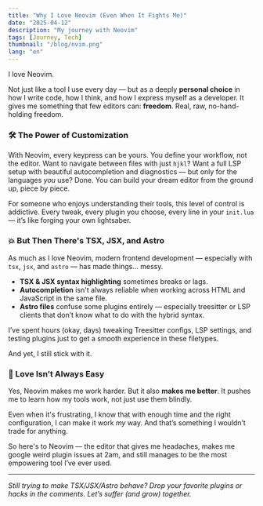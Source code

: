 ```yaml
---
title: "Why I Love Neovim (Even When It Fights Me)"
date: "2025-04-12"
description: "My journey with Neovim"
tags: [Journey, Tech]
thumbnail: "/blog/nvim.png"
lang: "en"
---
```


I love Neovim.

Not just like a tool I use every day — but as a deeply **personal choice** in how I write code, how I think, and how I express myself as a developer. It gives me something that few editors can: **freedom**. Real, raw, no-hand-holding freedom.

### 🛠 The Power of Customization

With Neovim, every keypress can be yours. You define your workflow, not the editor. Want to navigate between files with just `hjkl`? Want a full LSP setup with beautiful autocompletion and diagnostics — but only for the languages _you_ use? Done. You can build your dream editor from the ground up, piece by piece.

For someone who enjoys understanding their tools, this level of control is addictive. Every tweak, every plugin you choose, every line in your `init.lua` — it’s like forging your own lightsaber.

### 💥 But Then There's TSX, JSX, and Astro

As much as I love Neovim, modern frontend development — especially with `tsx`, `jsx`, and `astro` — has made things… messy.

- **TSX & JSX syntax highlighting** sometimes breaks or lags.
- **Autocompletion** isn't always reliable when working across HTML and JavaScript in the same file.
- **Astro files** confuse some plugins entirely — especially treesitter or LSP clients that don’t know what to do with the hybrid syntax.

I’ve spent hours (okay, days) tweaking Treesitter configs, LSP settings, and testing plugins just to get a smooth experience in these filetypes.

And yet, I still stick with it.

### 🤝 Love Isn’t Always Easy

Yes, Neovim makes me work harder. But it also **makes me better**. It pushes me to learn how my tools work, not just use them blindly.

Even when it's frustrating, I know that with enough time and the right configuration, I can make it work _my_ way. And that’s something I wouldn’t trade for anything.

So here's to Neovim — the editor that gives me headaches, makes me google weird plugin issues at 2am, and still manages to be the most empowering tool I’ve ever used.

---

_Still trying to make TSX/JSX/Astro behave? Drop your favorite plugins or hacks in the comments. Let’s suffer (and grow) together._
